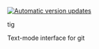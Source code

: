 [![Automatic version updates](https://github.com/ZOSOpenTools/tigport/actions/workflows/bump.yml/badge.svg)](https://github.com/ZOSOpenTools/tigport/actions/workflows/bump.yml)

tig

Text-mode interface for git
